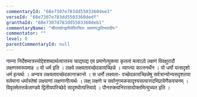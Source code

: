 ```yaml
---
commentaryId: "68e7307e783dd5503360dee3"
verseId: "68e7307e783dd5503360dedf"
granthaId: "68e7307d783dd5503360deb1"
commentaryName: "श्रीराघवेन्द्रतीर्थविरचितः प्रमाणपद्धतिभावदीपः"
commentator: ""
level: 0
parentCommentaryId: null
---
```


नाम्ना निर्देशमात्रस्योद्देशशब्दार्थत्वात्तस्य चाद्यपद्य एव प्रमाणेत्युक्त्या कृतत्वं मत्वाऽग्रे लक्षणं विवक्षुरादौ लक्षणस्वरूपमाह ॥ यो धर्म इति । लक्ष्ये लक्ष्यतावच्छेदकावच्छिन्ने । व्याप्त्या कात्स्नर्थेन । यो धर्मो यत्सदृशो धर्म इत्यर्थः । अन्यत्र लक्ष्यतावच्छेदकानाक्रान्ते । स धर्मो लक्ष्यता- वच्छेदकावच्छिन्नेषु सर्वत्रान्योन्यसदृशतया वर्तमाना धर्मास्तेषां लक्ष्याणां लक्षणानीत्यर्थः । लक्ष् लक्षणे च सर्वानुगमकसादृश्यसत्वात्तदभिप्रायेणैकवचनम् । विवृतमेतत्तर्कताण्डवे द्वितीयपरिच्छेदे सादृश्योत्पत्तिवादे । पौनरुक्त्यनिरासायोक्तमित्युच्यत इति ।
